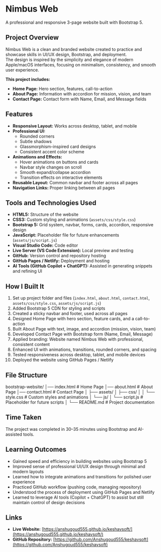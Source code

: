 # Nimbus Web

A professional and responsive 3-page website built with Bootstrap 5.

## Project Overview

Nimbus Web is a clean and branded website created to practice and showcase skills in UI/UX design, Bootstrap, and deployment.  
The design is inspired by the simplicity and elegance of modern Apple/macOS interfaces, focusing on minimalism, consistency, and smooth user experience.

**This project includes:**
- **Home Page:** Hero section, features, call-to-action
- **About Page:** Information with accordion for mission, vision, and team
- **Contact Page:** Contact form with Name, Email, and Message fields

## Features

- **Responsive Layout:** Works across desktop, tablet, and mobile
- **Professional UI:**
  - Rounded corners
  - Subtle shadows
  - Glassmorphism-inspired card designs
  - Consistent accent color scheme
- **Animations and Effects:**
  - Hover animations on buttons and cards
  - Navbar style changes on scroll
  - Smooth expand/collapse accordion
  - Transition effects on interactive elements
- **Reusable Layout:** Common navbar and footer across all pages
- **Navigation Links:** Proper linking between all pages

## Tools and Technologies Used

- **HTML5:** Structure of the website
- **CSS3:** Custom styling and animations (`assets/css/style.css`)
- **Bootstrap 5:** Grid system, navbar, forms, cards, accordion, responsive design
- **JavaScript:** Placeholder file for future enhancements (`assets/js/script.js`)
- **Visual Studio Code:** Code editor
- **Live Server (VS Code Extension):** Local preview and testing
- **GitHub:** Version control and repository hosting
- **GitHub Pages / Netlify:** Deployment and hosting
- **AI Tools (GitHub Copilot + ChatGPT):** Assisted in generating snippets and refining UI

## How I Built It

1. Set up project folder and files (`index.html`, `about.html`, `contact.html`, `assets/css/style.css`, `assets/js/script.js`)
2. Added Bootstrap 5 CDN for styling and scripts
3. Created a sticky navbar and footer, used across all pages
4. Designed Home Page with hero section, feature cards, and a call-to-action
5. Built About Page with text, image, and accordion (mission, vision, team)
6. Developed Contact Page with Bootstrap form (Name, Email, Message)
7. Applied branding: Website named Nimbus Web with professional, consistent content
8. Enhanced UI with animations, transitions, rounded corners, and spacing
9. Tested responsiveness across desktop, tablet, and mobile devices
10. Deployed the website using GitHub Pages / Netlify

## File Structure
bootstrap-website/ │── index.html # Home Page │── about.html # About Page │── contact.html # Contact Page │ ├── assets/ │ ├── css/ │ │ └── style.css # Custom styles and animations │ └── js/ │ └── script.js # Placeholder for future scripts │ └── README.md # Project documentation


## Time Taken

The project was completed in 30–35 minutes using Bootstrap and AI-assisted tools.

## Learning Outcomes

- Gained speed and efficiency in building websites using Bootstrap 5
- Improved sense of professional UI/UX design through minimal and modern layouts
- Learned how to integrate animations and transitions for polished user experience
- Practiced GitHub workflow (pushing code, managing repository)
- Understood the process of deployment using GitHub Pages and Netlify
- Learned to leverage AI tools (Copilot + ChatGPT) to assist but still maintain control of design decisions

## Links

- **Live Website:** [https://anshugoud555.github.io/keshavsoft/](https://anshugoud555.github.io/keshavsoft/)
- **GitHub Repository:** [https://github.com/Anshugoud555/keshavsoft](https://github.com/Anshugoud555/keshavsoft)
